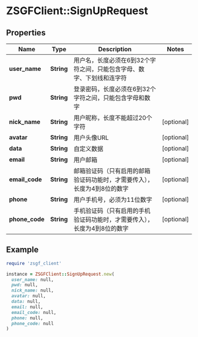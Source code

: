 # ZSGFClient::SignUpRequest

## Properties

| Name | Type | Description | Notes |
| ---- | ---- | ----------- | ----- |
| **user_name** | **String** | 用户名，长度必须在6到32个字符之间，只能包含字母、数字、下划线和连字符 |  |
| **pwd** | **String** | 登录密码，长度必须在6到32个字符之间，只能包含字母和数字 |  |
| **nick_name** | **String** | 用户昵称，长度不能超过20个字符 | [optional] |
| **avatar** | **String** | 用户头像URL | [optional] |
| **data** | **String** | 自定义数据 | [optional] |
| **email** | **String** | 用户邮箱 | [optional] |
| **email_code** | **String** | 邮箱验证码（只有启用的邮箱验证码功能时，才需要传入），长度为4到8位的数字 | [optional] |
| **phone** | **String** | 用户手机号，必须为11位数字 | [optional] |
| **phone_code** | **String** | 手机验证码（只有启用的手机验证码功能时，才需要传入），长度为4到8位的数字 | [optional] |

## Example

```ruby
require 'zsgf_client'

instance = ZSGFClient::SignUpRequest.new(
  user_name: null,
  pwd: null,
  nick_name: null,
  avatar: null,
  data: null,
  email: null,
  email_code: null,
  phone: null,
  phone_code: null
)
```

